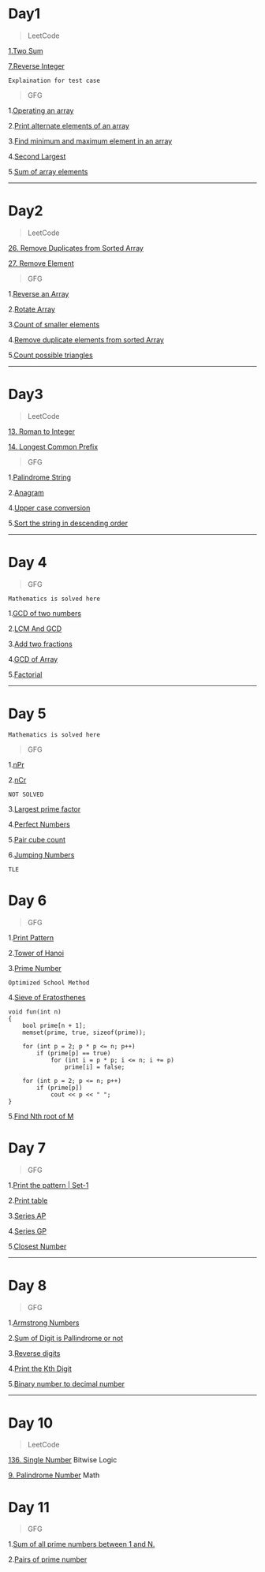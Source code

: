 # Day1

> LeetCode

[1.Two Sum](https://leetcode.com/problems/two-sum/)

[7.Reverse Integer](https://leetcode.com/problems/reverse-integer/)

```
Explaination for test case
```

> GFG

1.[Operating an array](https://practice.geeksforgeeks.org/problems/operating-an-array/1)

2.[Print alternate elements of an array](https://practice.geeksforgeeks.org/problems/print-alternate-elements-of-an-array/1)

3.[Find minimum and maximum element in an array](https://practice.geeksforgeeks.org/problems/find-minimum-and-maximum-element-in-an-array/0)

4.[Second Largest](https://practice.geeksforgeeks.org/problems/second-largest/0)

5.[Sum of array elements](https://practice.geeksforgeeks.org/problems/sum-of-array-elements/0)

---

# Day2

> LeetCode

[26. Remove Duplicates from Sorted Array](https://leetcode.com/problems/remove-duplicates-from-sorted-array/)

[27. Remove Element](https://leetcode.com/problems/remove-element/)

> GFG

1.[Reverse an Array](https://practice.geeksforgeeks.org/problems/reverse-an-array/0)

2.[Rotate Array](https://practice.geeksforgeeks.org/problems/rotate-array-by-n-elements/0)

3.[Count of smaller elements](https://practice.geeksforgeeks.org/problems/count-of-smaller-elements/0)

4.[Remove duplicate elements from sorted Array](https://practice.geeksforgeeks.org/problems/remove-duplicate-elements-from-sorted-array/1)

5.[Count possible triangles](https://practice.geeksforgeeks.org/problems/count-possible-triangles/0#ExpectOP)

---

# Day3

> LeetCode

[13. Roman to Integer](https://leetcode.com/problems/roman-to-integer/)

[14. Longest Common Prefix](https://leetcode.com/problems/longest-common-prefix/submissions/)

> GFG

1.[Palindrome String](https://practice.geeksforgeeks.org/problems/palindrome-string/0)

2.[Anagram](https://practice.geeksforgeeks.org/problems/anagram/0)

4.[Upper case conversion](https://practice.geeksforgeeks.org/problems/upper-case-conversion/0)

5.[Sort the string in descending order](https://practice.geeksforgeeks.org/problems/sort-the-string-in-descending-order/0)

---

# Day 4

> GFG

```
Mathematics is solved here
```

1.[GCD of two numbers](https://practice.geeksforgeeks.org/problems/gcd-of-two-numbers/0)

2.[LCM And GCD](https://practice.geeksforgeeks.org/problems/lcm-and-gcd/0)

3.[Add two fractions](https://practice.geeksforgeeks.org/problems/add-two-fractions/1)

4.[GCD of Array](https://practice.geeksforgeeks.org/problems/gcd-of-array/0)

5.[Factorial](https://practice.geeksforgeeks.org/problems/factorial/0)

---

# Day 5

```
Mathematics is solved here
```

> GFG

1.[nPr](https://practice.geeksforgeeks.org/problems/npr/0)

2.[nCr](https://practice.geeksforgeeks.org/problems/ncr/0)

```
NOT SOLVED
```

3.[Largest prime factor](https://practice.geeksforgeeks.org/problems/largest-prime-factor/0)

4.[Perfect Numbers](https://practice.geeksforgeeks.org/problems/perfect-numbers/0)

5.[Pair cube count](https://practice.geeksforgeeks.org/problems/pair-cube-count/0)

6.[Jumping Numbers](https://practice.geeksforgeeks.org/problems/jumping-numbers/0)

```
TLE
```

# Day 6

> GFG

1.[Print Pattern](https://practice.geeksforgeeks.org/problems/print-pattern/0)

2.[Tower of Hanoi](https://practice.geeksforgeeks.org/problems/tower-of-hanoi/0)

3.[Prime Number](https://practice.geeksforgeeks.org/problems/prime-number/0)

```
Optimized School Method
```

4.[Sieve of Eratosthenes](https://practice.geeksforgeeks.org/problems/sieve-of-eratosthenes/0)

```
void fun(int n)
{
    bool prime[n + 1];
    memset(prime, true, sizeof(prime));

    for (int p = 2; p * p <= n; p++)
        if (prime[p] == true)
            for (int i = p * p; i <= n; i += p)
                prime[i] = false;

    for (int p = 2; p <= n; p++)
        if (prime[p])
            cout << p << " ";
}
```

5.[Find Nth root of M](https://practice.geeksforgeeks.org/problems/find-nth-root-of-m/0)

# Day 7

> GFG

1.[Print the pattern | Set-1](https://practice.geeksforgeeks.org/problems/print-the-pattern-set-1/1)

2.[Print table](https://practice.geeksforgeeks.org/problems/print-table/0)

3.[Series AP](https://practice.geeksforgeeks.org/problems/series-ap/0)

4.[Series GP](https://practice.geeksforgeeks.org/problems/series-gp/0)

5.[Closest Number](https://practice.geeksforgeeks.org/problems/closest-number/0)

---

# Day 8

> GFG

1.[Armstrong Numbers](https://practice.geeksforgeeks.org/problems/armstrong-numbers/0)

2.[Sum of Digit is Pallindrome or not](https://practice.geeksforgeeks.org/problems/sum-of-digit-is-pallindrome-or-not/0)

3.[Reverse digits](https://practice.geeksforgeeks.org/problems/reverse-digit/0)

4.[Print the Kth Digit](https://practice.geeksforgeeks.org/problems/print-the-kth-digit/0)

5.[Binary number to decimal number](https://practice.geeksforgeeks.org/problems/binary-number-to-decimal-number/0)

---

# Day 10

> LeetCode

[136. Single Number](https://leetcode.com/problems/single-number/)
Bitwise Logic

[9. Palindrome Number](https://leetcode.com/problems/palindrome-number/)
Math

# Day 11

> GFG

1.[Sum of all prime numbers between 1 and N.](https://practice.geeksforgeeks.org/problems/sum-of-all-prime-numbers-between-1-and-n/0)

2.[Pairs of prime number](https://practice.geeksforgeeks.org/problems/pairs-of-prime-number/0)
